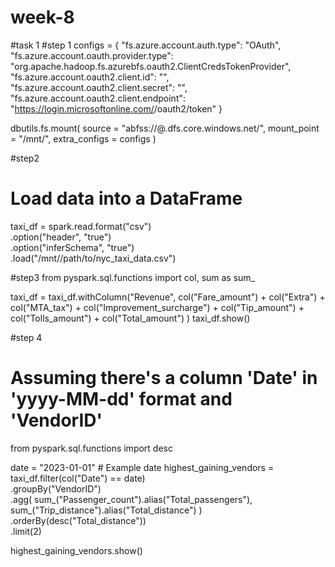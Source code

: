 # week-8
#task 1
#step 1
configs = {
  "fs.azure.account.auth.type": "OAuth",
  "fs.azure.account.oauth.provider.type": "org.apache.hadoop.fs.azurebfs.oauth2.ClientCredsTokenProvider",
  "fs.azure.account.oauth2.client.id": "<your-client-id>",
  "fs.azure.account.oauth2.client.secret": "<your-client-secret>",
  "fs.azure.account.oauth2.client.endpoint": "https://login.microsoftonline.com/<your-tenant-id>/oauth2/token"
}

dbutils.fs.mount(
  source = "abfss://<your-container-name>@<your-storage-account-name>.dfs.core.windows.net/",
  mount_point = "/mnt/<your-mount-point>",
  extra_configs = configs
)

#step2
# Load data into a DataFrame
taxi_df = spark.read.format("csv") \
    .option("header", "true") \
    .option("inferSchema", "true") \
    .load("/mnt/<your-mount-point>/path/to/nyc_taxi_data.csv")

#step3
from pyspark.sql.functions import col, sum as sum_

taxi_df = taxi_df.withColumn("Revenue", 
    col("Fare_amount") + 
    col("Extra") + 
    col("MTA_tax") + 
    col("Improvement_surcharge") + 
    col("Tip_amount") + 
    col("Tolls_amount") + 
    col("Total_amount")
)
taxi_df.show()

#step 4
# Assuming there's a column 'Date' in 'yyyy-MM-dd' format and 'VendorID'
from pyspark.sql.functions import desc

date = "2023-01-01"  # Example date
highest_gaining_vendors = taxi_df.filter(col("Date") == date) \
    .groupBy("VendorID") \
    .agg(
        sum_("Passenger_count").alias("Total_passengers"),
        sum_("Trip_distance").alias("Total_distance")
    ) \
    .orderBy(desc("Total_distance")) \
    .limit(2)

highest_gaining_vendors.show()


